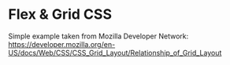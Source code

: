 # Flex &amp; Grid CSS 

Simple example taken from Mozilla Developer Network:
https://developer.mozilla.org/en-US/docs/Web/CSS/CSS_Grid_Layout/Relationship_of_Grid_Layout 
